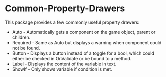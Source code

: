 # Common-Property-Drawers

This package provides a few commonly useful property drawers:
* Auto - Automatically gets a component on the game object, parent or children.
* Required - Same as Auto but displays a warning when component could not be found.
* Button - Displays a button instead of a toggle for a bool, which could either be checked in OnValidate or be bound to a method.
* Label - Displays the content of the variable in text.
* ShowIf - Only shows variable if condition is met.

